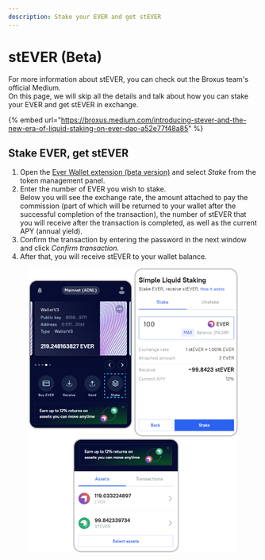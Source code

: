 ```yaml
---
description: Stake your EVER and get stEVER
---
```


# stEVER (Beta)

For more information about stEVER, you can check out the Broxus team's official Medium. \
On this page, we will skip all the details and talk about how you can stake your EVER and get stEVER in exchange.

{% embed url="https://broxus.medium.com/introducing-stever-and-the-new-era-of-liquid-staking-on-ever-dao-a52e77f48a85" %}

## Stake EVER, get stEVER

1. Open the [Ever Wallet extension (beta version)](https://chrome.google.com/webstore/detail/ever-wallet-beta/mfiealgchgibibbamfjebflnfjihfedk?hl=ru\&authuser=1) and select _Stake_ from the token management panel.
2. Enter the number of EVER you wish to stake.\
   Below you will see the exchange rate, the amount attached to pay the commission (part of which will be returned to your wallet after the successful completion of the transaction), the number of stEVER that you will receive after the transaction is completed, as well as the current APY (annual yield).
3. Confirm the transaction by entering the password in the next window and click _Confirm transaction._
4. After that, you will receive stEVER to your wallet balance.

<figure><img src="../.gitbook/assets/image (1).png" alt=""><figcaption></figcaption></figure>

